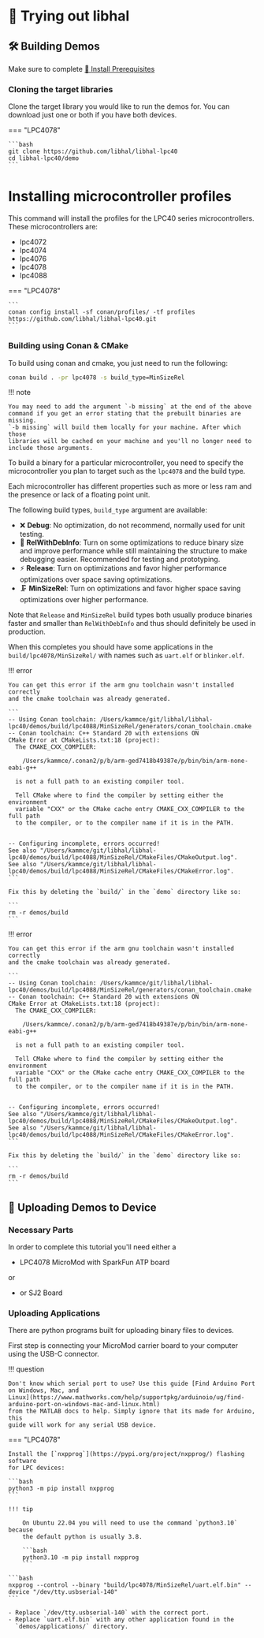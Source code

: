 # 🚀 Trying out libhal

## 🛠️ Building Demos

Make sure to complete [🧰 Install Prerequisites](prerequisites.md)

### Cloning the target libraries

Clone the target library you would like to run the demos for. You can download
just one or both if you have both devices.

=== "LPC4078"

    ```bash
    git clone https://github.com/libhal/libhal-lpc40
    cd libhal-lpc40/demo
    ```

# Installing microcontroller profiles

This command will install the profiles for the LPC40 series microcontrollers.
These microcontrollers are:

- lpc4072
- lpc4074
- lpc4076
- lpc4078
- lpc4088

=== "LPC4078"

    ```
    conan config install -sf conan/profiles/ -tf profiles https://github.com/libhal/libhal-lpc40.git
    ```

### Building using Conan & CMake

To build using conan and cmake, you just need to run the following:

```bash
conan build . -pr lpc4078 -s build_type=MinSizeRel
```

!!! note

    You may need to add the argument `-b missing` at the end of the above
    command if you get an error stating that the prebuilt binaries are missing.
    `-b missing` will build them locally for your machine. After which those
    libraries will be cached on your machine and you'll no longer need to
    include those arguments.

To build a binary for a particular microcontroller, you need to specify the
microcontroller you plan to target such as the `lpc4078` and the build type.

Each microcontroller has different properties such as more or less ram and
the presence or lack of a floating point unit.

The following build types, `build_type` argument are available:

- ❌ **Debug**: No optimization, do not recommend, normally used for unit
  testing.
- 🧪 **RelWithDebInfo**: Turn on some optimizations to reduce binary size and
  improve performance while still maintaining the structure to make
  debugging easier. Recommended for testing and prototyping.
- ⚡️ **Release**: Turn on optimizations and favor higher performance
  optimizations over space saving optimizations.
- 🗜️ **MinSizeRel**: Turn on optimizations and favor higher space saving
  optimizations over higher performance.

Note that `Release` and `MinSizeRel` build types both usually produce
binaries faster and smaller than `RelWithDebInfo` and thus should definitely
be used in production.

When this completes you should have some applications in the
`build/lpc4078/MinSizeRel/` with names such as `uart.elf` or `blinker.elf`.

!!! error

    You can get this error if the arm gnu toolchain wasn't installed correctly
    and the cmake toolchain was already generated.

    ```
    -- Using Conan toolchain: /Users/kammce/git/libhal/libhal-lpc40/demos/build/lpc4088/MinSizeRel/generators/conan_toolchain.cmake
    -- Conan toolchain: C++ Standard 20 with extensions ON
    CMake Error at CMakeLists.txt:18 (project):
      The CMAKE_CXX_COMPILER:

        /Users/kammce/.conan2/p/b/arm-ged7418b49387e/p/bin/bin/arm-none-eabi-g++

      is not a full path to an existing compiler tool.

      Tell CMake where to find the compiler by setting either the environment
      variable "CXX" or the CMake cache entry CMAKE_CXX_COMPILER to the full path
      to the compiler, or to the compiler name if it is in the PATH.


    -- Configuring incomplete, errors occurred!
    See also "/Users/kammce/git/libhal/libhal-lpc40/demos/build/lpc4088/MinSizeRel/CMakeFiles/CMakeOutput.log".
    See also "/Users/kammce/git/libhal/libhal-lpc40/demos/build/lpc4088/MinSizeRel/CMakeFiles/CMakeError.log".
    ```

    Fix this by deleting the `build/` in the `demo` directory like so:

    ```
    rm -r demos/build
    ```

!!! error

    You can get this error if the arm gnu toolchain wasn't installed correctly
    and the cmake toolchain was already generated.

    ```
    -- Using Conan toolchain: /Users/kammce/git/libhal/libhal-lpc40/demos/build/lpc4088/MinSizeRel/generators/conan_toolchain.cmake
    -- Conan toolchain: C++ Standard 20 with extensions ON
    CMake Error at CMakeLists.txt:18 (project):
      The CMAKE_CXX_COMPILER:

        /Users/kammce/.conan2/p/b/arm-ged7418b49387e/p/bin/bin/arm-none-eabi-g++

      is not a full path to an existing compiler tool.

      Tell CMake where to find the compiler by setting either the environment
      variable "CXX" or the CMake cache entry CMAKE_CXX_COMPILER to the full path
      to the compiler, or to the compiler name if it is in the PATH.


    -- Configuring incomplete, errors occurred!
    See also "/Users/kammce/git/libhal/libhal-lpc40/demos/build/lpc4088/MinSizeRel/CMakeFiles/CMakeOutput.log".
    See also "/Users/kammce/git/libhal/libhal-lpc40/demos/build/lpc4088/MinSizeRel/CMakeFiles/CMakeError.log".
    ```

    Fix this by deleting the `build/` in the `demo` directory like so:

    ```
    rm -r demos/build
    ```

## 💾 Uploading Demos to Device

### Necessary Parts

In order to complete this tutorial you'll need either a

- LPC4078 MicroMod with SparkFun ATP board

or

- or SJ2 Board

### Uploading Applications

There are python programs built for uploading binary files to devices.

First step is connecting your MicroMod carrier board to your computer using the
USB-C connector.

!!! question

    Don't know which serial port to use? Use this guide [Find Arduino Port
    on Windows, Mac, and
    Linux](https://www.mathworks.com/help/supportpkg/arduinoio/ug/find-arduino-port-on-windows-mac-and-linux.html)
    from the MATLAB docs to help. Simply ignore that its made for Arduino, this
    guide will work for any serial USB device.

=== "LPC4078"

    Install the [`nxpprog`](https://pypi.org/project/nxpprog/) flashing software
    for LPC devices:

    ```bash
    python3 -m pip install nxpprog
    ```

    !!! tip

        On Ubuntu 22.04 you will need to use the command `python3.10` because
        the default python is usually 3.8.

        ```bash
        python3.10 -m pip install nxpprog
        ```

    ```bash
    nxpprog --control --binary "build/lpc4078/MinSizeRel/uart.elf.bin" --device "/dev/tty.usbserial-140"
    ```

    - Replace `/dev/tty.usbserial-140` with the correct port.
    - Replace `uart.elf.bin` with any other application found in the
      `demos/applications/` directory.
